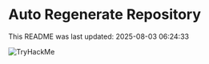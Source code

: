 # Auto Regenerate Repository

This README was last updated: 2025-08-03 06:24:33

 ![TryHackMe](https://tryhackme.com/badge/533634)